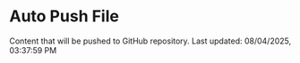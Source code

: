 # Auto Push File

Content that will be pushed to GitHub repository.
Last updated: 08/04/2025, 03:37:59 PM